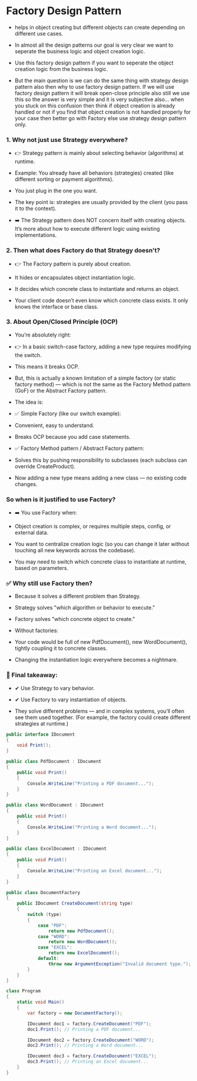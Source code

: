 # Factory Design Pattern

- helps in object creating but different objects can create depending on different use cases.

- In almost all the design patterns our goal is very clear we want to seperate the business logic and object creation logic.

- Use this factory design pattern if you want to seperate the object creation logic from the business logic.

- But the main question is we can do the same thing with strategy design pattern also then why to use factory design pattern. If we will use factory design pattern it will break open-close principle also still we use this so the answer is very simple and it is very subjective also... when you stuck on this confusion then think if object creation is already handled or not if you find that object creation is not handled properly for your case then better go with Factory else use strategy design pattern only.

###  1. Why not just use Strategy everywhere?
- 👉 Strategy pattern is mainly about selecting behavior (algorithms) at runtime.

- Example: You already have all behaviors (strategies) created (like different sorting or payment algorithms).

- You just plug in the one you want.

- The key point is: strategies are usually provided by the client (you pass it to the context).

- ➡️ The Strategy pattern does NOT concern itself with creating objects. It’s more about how to execute different logic using existing implementations.

### 2. Then what does Factory do that Strategy doesn't?
- 👉 The Factory pattern is purely about creation.

- It hides or encapsulates object instantiation logic.

- It decides which concrete class to instantiate and returns an object.

- Your client code doesn’t even know which concrete class exists.
It only knows the interface or base class.

### 3. About Open/Closed Principle (OCP)
- You’re absolutely right:

- 👉 In a basic switch-case factory, adding a new type requires modifying the switch.

- This means it breaks OCP.

- But, this is actually a known limitation of a simple factory (or static factory method) — which is not the same as the Factory Method pattern (GoF) or the Abstract Factory pattern.

 - The idea is:

- ✅ Simple Factory (like our switch example):

- Convenient, easy to understand.

- Breaks OCP because you add case statements.

- ✅ Factory Method pattern / Abstract Factory pattern:

- Solves this by pushing responsibility to subclasses (each subclass can override CreateProduct).

- Now adding a new type means adding a new class — no existing code changes.

### So when is it justified to use Factory?
- ➡️ You use Factory when:

- Object creation is complex, or requires multiple steps, config, or external data.

- You want to centralize creation logic (so you can change it later without touching all new keywords across the codebase).

- You may need to switch which concrete class to instantiate at runtime, based on parameters.

### ✅ Why still use Factory then?
- Because it solves a different problem than Strategy.

- Strategy solves "which algorithm or behavior to execute."

- Factory solves "which concrete object to create."

- Without factories:

- Your code would be full of new PdfDocument(), new WordDocument(), tightly coupling it to concrete classes.

- Changing the instantiation logic everywhere becomes a nightmare.

### 🎯 Final takeaway:

- ✔ Use Strategy to vary behavior.

- ✔ Use Factory to vary instantiation of objects.

- They solve different problems — and in complex systems, you’ll often see them used together. (For example, the factory could create different strategies at runtime.)


```csharp
public interface IDocument
{
    void Print();
}

public class PdfDocument : IDocument
{
    public void Print()
    {
        Console.WriteLine("Printing a PDF document...");
    }
}

public class WordDocument : IDocument
{
    public void Print()
    {
        Console.WriteLine("Printing a Word document...");
    }
}

public class ExcelDocument : IDocument
{
    public void Print()
    {
        Console.WriteLine("Printing an Excel document...");
    }
}

public class DocumentFactory
{
    public IDocument CreateDocument(string type)
    {
        switch (type)
        {
            case "PDF":
                return new PdfDocument();
            case "WORD":
                return new WordDocument();
            case "EXCEL":
                return new ExcelDocument();
            default:
                throw new ArgumentException("Invalid document type.");
        }
    }
}

class Program
{
    static void Main()
    {
        var factory = new DocumentFactory();

        IDocument doc1 = factory.CreateDocument("PDF");
        doc1.Print(); // Printing a PDF document...

        IDocument doc2 = factory.CreateDocument("WORD");
        doc2.Print(); // Printing a Word document...

        IDocument doc3 = factory.CreateDocument("EXCEL");
        doc3.Print(); // Printing an Excel document...
    }
}

```